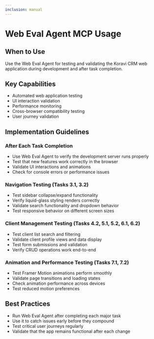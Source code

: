 ```yaml
---
inclusion: manual
---
```


# Web Eval Agent MCP Usage

## When to Use
Use the Web Eval Agent for testing and validating the Koravi CRM web application during development and after task completion.

## Key Capabilities
- Automated web application testing
- UI interaction validation
- Performance monitoring
- Cross-browser compatibility testing
- User journey validation

## Implementation Guidelines

### After Each Task Completion
- Use Web Eval Agent to verify the development server runs properly
- Test that new features work correctly in the browser
- Validate UI interactions and animations
- Check for console errors or performance issues

### Navigation Testing (Tasks 3.1, 3.2)
- Test sidebar collapse/expand functionality
- Verify liquid-glass styling renders correctly
- Validate search functionality and dropdown behavior
- Test responsive behavior on different screen sizes

### Client Management Testing (Tasks 4.2, 5.1, 5.2, 6.1, 6.2)
- Test client list search and filtering
- Validate client profile views and data display
- Test form submissions and validation
- Verify CRUD operations work end-to-end

### Animation and Performance Testing (Tasks 7.1, 7.2)
- Test Framer Motion animations perform smoothly
- Validate page transitions and loading states
- Check animation performance across devices
- Test reduced motion preferences

## Best Practices
- Run Web Eval Agent after completing each major task
- Use it to catch issues early before they compound
- Test critical user journeys regularly
- Validate that the app remains functional after each change